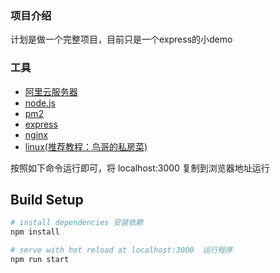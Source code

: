 <h3>项目介绍</h3>
<p>计划是做一个完整项目，目前只是一个express的小demo</p>
<h3>工具</h3>
    <ul>
        <li><a href="https://www.aliyun.com/" target="_blank">阿里云服务器</a></li>
        <li><a href="https://nodejs.org/en/" target="_blank">node.js</a></li>
        <li><a href="http://pm2.keymetrics.io/" target="_blank">pm2</a></li>
        <li><a href="http://www.expressjs.com.cn//" target="_blank">express</a></li>
        <li><a href="http://nginx.org/" target="_blank">nginx</a></li>
        <li><a href="http://cn.linux.vbird.org/" target="_blank">linux(推荐教程：鸟哥的私房菜)</a></li>
    </ul>
按照如下命令运行即可，将 localhost:3000 复制到浏览器地址运行

## Build Setup

``` bash
# install dependencies 安装依赖
npm install

# serve with hot reload at localhost:3000  运行程序
npm run start


```
